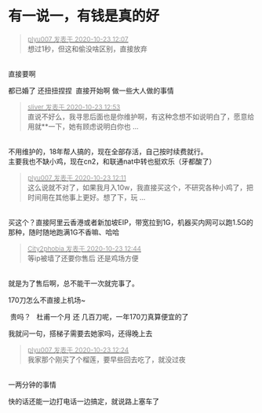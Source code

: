 # 有一说一，有钱是真的好


<div class="quote"><blockquote><font size="2"><a href="https://www.hostloc.com/forum.php?mod=redirect&amp;goto=findpost&amp;pid=9340363&amp;ptid=757548" target="_blank"><font color="#999999">plyu007 发表于 2020-10-23 12:07</font></a></font><br />
想过1秒，但这和偷没啥区别，直接放弃</blockquote></div><br />
直接要啊

都已婚了 还扭扭捏捏&nbsp;&nbsp;直接开始啊 做一些大人做的事情

<div class="quote"><blockquote><font size="2"><a href="https://www.hostloc.com/forum.php?mod=redirect&amp;goto=findpost&amp;pid=9340600&amp;ptid=757548" target="_blank"><font color="#999999">sliver 发表于 2020-10-23 12:53</font></a></font><br />
直说不好么，我寻思后面也是你维护啊，有这种念想不如说明白了，愿意给用就**一下，她有顾虑说明白你也 ...</blockquote></div><br />
不用维护的，18年帮人搞的，现在全部存活，自己按时续费就行。<br />
主要我也不缺小鸡，现在cn2，和联通nat中转也挺欢乐（牙都酸了）

<div class="quote"><blockquote><font size="2"><a href="https://www.hostloc.com/forum.php?mod=redirect&amp;goto=findpost&amp;pid=9340392&amp;ptid=757548" target="_blank"><font color="#999999">plyu007 发表于 2020-10-23 12:11</font></a></font><br />
这么说就不对了，如果我月入10w，我直接买这个，不研究各种小鸡了，把时间用在其他事上更好。想了下，玩 ...</blockquote></div><br />
买这个？直接阿里云香港或者新加坡EIP，带宽拉到1G，机器买内网可以跑1.5G的那种，随时随地跑满1G不香嘛、哈哈

<div class="quote"><blockquote><font size="2"><a href="https://www.hostloc.com/forum.php?mod=redirect&amp;goto=findpost&amp;pid=9340564&amp;ptid=757548" target="_blank"><font color="#999999">City2phobia 发表于 2020-10-23 12:44</font></a></font><br />
等ip被墙了还要你售后 还是鸡场方便</blockquote></div><br />
就是为了售后啊，总不能干一次就完事了。<img id="aimg_LG6Gg" onclick="zoom(this, this.src, 0, 0, 0)" class="zoom" src="https://cdn.jsdelivr.net/gh/hishis/forum-master/public/images/patch.gif" onmouseover="img_onmouseoverfunc(this)" onload="thumbImg(this)" border="0" alt="" />

170刀怎么不直接上机场~<img id="aimg_e1E4F" onclick="zoom(this, this.src, 0, 0, 0)" class="zoom" src="https://cdn.jsdelivr.net/gh/hishis/forum-master/public/images/patch.gif" onmouseover="img_onmouseoverfunc(this)" onload="thumbImg(this)" border="0" alt="" />

<img src="static/image/smiley/default/lol.gif" smilieid="12" border="0" alt="" /> 贵吗？&nbsp; &nbsp;杜甫一个月 还 几百刀呢，一年170刀真算便宜的了

我就问一句，搭梯子需要去她家吗，还得晚上去

<div class="quote"><blockquote><font size="2"><a href="https://www.hostloc.com/forum.php?mod=redirect&amp;goto=findpost&amp;pid=9340442&amp;ptid=757548" target="_blank"><font color="#999999">plyu007 发表于 2020-10-23 12:24</font></a></font><br />
我家那个刚买了个榴莲，要早些回去吃了，就没过夜</blockquote></div><br />
一两分钟的事情<img src="static/image/smiley/default/lol.gif" smilieid="12" border="0" alt="" />

<img src="static/image/smiley/default/lol.gif" smilieid="12" border="0" alt="" />快的话还能一边打电话一边搞定，就说路上塞车了
